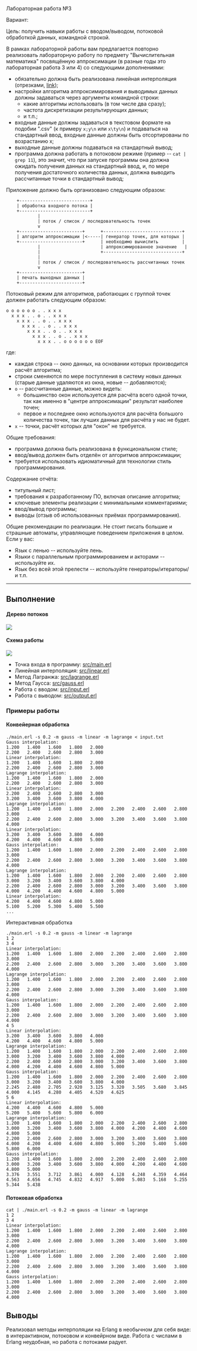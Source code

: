 Лабораторная работа №3

Вариант: 

Цель: получить навыки работы с вводом/выводом, потоковой обработкой данных, командной строкой.

В рамках лабораторной работы вам предлагается повторно реализовать лабораторную работу по предмету "Вычислительная математика" посвящённую аппроксимации (в разные годы это лабораторная работа 3 или 4) со следующими дополнениями:

- обязательно должна быть реализована линейная интерполяция (отрезками, [link](https://en.wikipedia.org/wiki/Linear_interpolation));
- настройки алгоритма аппроксимирования и выводимых данных должны задаваться через аргументы командной строки:
   - какие алгоритмы использовать (в том числе два сразу);
   - частота дискретизации результирующих данных;
   - и т.п.;
- входные данные должны задаваться в текстовом формате на подобии ".csv" (к примеру `x;y\n` или `x\ty\n`) и подаваться на стандартный ввод, входные данные должны быть отсортированы по возрастанию x;
- выходные данные должны подаваться на стандартный вывод;
- программа должна работать в потоковом режиме (пример -- `cat | grep 11`), это значит, что при запуске программы она должна ожидать получения данных на стандартный ввод, и, по мере получения достаточного количества данных, должна выводить рассчитанные точки в стандартный вывод;

Приложение должно быть организовано следующим образом:

```text
    +---------------------------+
    | обработка входного потока |
    +---------------------------+
            |
            | поток / список / последовательность точек
            v
    +------------------------+      +------------------------------+
    | алгоритм аппроксимации |<-----| генератор точек, для которых |
    +------------------------+      | необходимо вычислить         |
            |                       | аппроксимированное значение   |
            |                       +------------------------------+
            |
            | поток / список / последовательность рассчитанных точек
            v
    +------------------------+
    | печать выходных данных |
    +------------------------+
```

Потоковый режим для алгоритмов, работающих с группой точек должен работать следующим образом:

```text
o o o o o o . . x x x
  x x x . . o . . x x x
    x x x . . o . . x x x
      x x x . . o . . x x x
        x x x . . o . . x x x
          x x x . . o . . x x x
            x x x . . o o o o o o EOF
```

где:

- каждая строка -- окно данных, на основании которых производится расчёт алгоритма;
- строки сменяются по мере поступления в систему новых данных (старые данные удаляются из окна, новые -- добавляются);
- `o` -- рассчитанные данные, можно видеть:
   - большинство окон используется для расчёта всего одной точки, так как именно в "центре аппроксимации" результат наиболее точен;
   - первое и последнее окно используются для расчёта большого количества точек, так лучших данных для расчёта у нас не будет.
- `x` -- точки, расчёт которых для "окон" не требуется.

Общие требования:

- программа должна быть реализована в функциональном стиле;
- ввод/вывод должен быть отделён от алгоритмов аппроксимации;
- требуется использовать идиоматичный для технологии стиль программирования.

Содержание отчёта:

- титульный лист;
- требования к разработанному ПО, включая описание алгоритма;
- ключевые элементы реализации с минимальными комментариями;
- ввод/вывод программы;
- выводы (отзыв об использованных приёмах программирования).

Общие рекомендации по реализации. Не стоит писать большие и страшные автоматы, управляющие поведением приложения в целом. Если у вас:

- Язык с ленью -- используйте лень.
- Языки с параллельным программированием и акторами -- используйте их.
- Язык без всей этой прелести -- используйте генераторы/итераторы/и т.п.


---

## Выполнение

#### Дерево потоков
![](img/thread_tree.png)

#### Схема работы
![](img/schema.png)

- Точка входа в программу: [src/main.erl](src/main.erl)
- Линейная интерполяция: [src/linear.erl](src/linear.erl)
- Метод Лагранжа: [src/lagrange.erl](src/lagrange.erl)
- Метод Гаусса: [src/gauss.erl](src/gauss.erl)
- Работа с вводом: [src/input.erl](src/input.erl)
- Работа с выводом: [src/output.erl](src/output.erl)

### Примеры работы

#### Конвейерная обработка
```shell
./main.erl -s 0.2 -m gauss -m linear -m lagrange < input.txt
Gauss interpolation:
1.200   1.400   1.600   1.800   2.000
2.200   2.400   2.600   2.800   3.000
Linear interpolation:
1.200   1.400   1.600   1.800   2.000
2.200   2.400   2.600   2.800   3.000
Lagrange interpolation:
1.200   1.400   1.600   1.800   2.000
2.200   2.400   2.600   2.800   3.000
Linear interpolation:
2.200   2.400   2.600   2.800   3.000
3.200   3.400   3.600   3.800   4.000
Lagrange interpolation:
1.200   1.400   1.600   1.800   2.000   2.200   2.400   2.600   2.800   3.000
2.200   2.400   2.600   2.800   3.000   3.200   3.400   3.600   3.800   4.000
Linear interpolation:
3.200   3.400   3.600   3.800   4.000
4.200   4.400   4.600   4.800   5.000
Gauss interpolation:
1.200   1.400   1.600   1.800   2.000   2.200   2.400   2.600   2.800   3.000
2.200   2.400   2.600   2.800   3.000   3.200   3.400   3.600   3.800   4.000
Lagrange interpolation:
1.200   1.400   1.600   1.800   2.000   2.200   2.400   2.600   2.800   3.000   3.200   3.400   3.600   3.800   4.000
2.200   2.400   2.600   2.800   3.000   3.200   3.400   3.600   3.800   4.000   4.200   4.400   4.600   4.800   5.000
Linear interpolation:
4.200   4.400   4.600   4.800   5.000
5.100   5.200   5.300   5.400   5.500
...
```

Интерактивная обработка
```shell
./main.erl -s 0.2 -m gauss -m linear -m lagrange            
1 2
3 4
Linear interpolation:
1.200   1.400   1.600   1.800   2.000   2.200   2.400   2.600   2.800   3.000
2.200   2.400   2.600   2.800   3.000   3.200   3.400   3.600   3.800   4.000
Lagrange interpolation:
1.200   1.400   1.600   1.800   2.000   2.200   2.400   2.600   2.800   3.000
2.200   2.400   2.600   2.800   3.000   3.200   3.400   3.600   3.800   4.000
Gauss interpolation:
1.200   1.400   1.600   1.800   2.000   2.200   2.400   2.600   2.800   3.000
2.200   2.400   2.600   2.800   3.000   3.200   3.400   3.600   3.800   4.000
4 5
Linear interpolation:
3.200   3.400   3.600   3.800   4.000
4.200   4.400   4.600   4.800   5.000
Lagrange interpolation:
1.200   1.400   1.600   1.800   2.000   2.200   2.400   2.600   2.800   3.000   3.200   3.400   3.600   3.800   4.000
2.200   2.400   2.600   2.800   3.000   3.200   3.400   3.600   3.800   4.000   4.200   4.400   4.600   4.800   5.000
Gauss interpolation:
1.200   1.400   1.600   1.800   2.000   2.200   2.400   2.600   2.800   3.000   3.200   3.400   3.600   3.800   4.000
2.245   2.480   2.705   2.920   3.125   3.320   3.505   3.680   3.845   4.000   4.145   4.280   4.405   4.520   4.625
5 6
Linear interpolation:
4.200   4.400   4.600   4.800   5.000
5.200   5.400   5.600   5.800   6.000
Lagrange interpolation:
1.200   1.400   1.600   1.800   2.000   2.200   2.400   2.600   2.800   3.000   3.200   3.400   3.600   3.800   4.000   4.200   4.400   4.600   4.800   5.000
2.200   2.400   2.600   2.800   3.000   3.200   3.400   3.600   3.800   4.000   4.200   4.400   4.600   4.800   5.000   5.200   5.400   5.600   5.800   6.000
Gauss interpolation:
1.200   1.400   1.600   1.800   2.000   2.200   2.400   2.600   2.800   3.000   3.200   3.400   3.600   3.800   4.000   4.200   4.400   4.600   4.800   5.000
3.376   3.551   3.712   3.861   4.000   4.128   4.248   4.359   4.464   4.563   4.656   4.745   4.832   4.917   5.000   5.083   5.168   5.255   5.344   5.438

```

#### Потоковая обработка
```shell
cat | ./main.erl -s 0.2 -m gauss -m linear -m lagrange
1 2
3 4
Linear interpolation:
1.200   1.400   1.600   1.800   2.000   2.200   2.400   2.600   2.800   3.000
2.200   2.400   2.600   2.800   3.000   3.200   3.400   3.600   3.800   4.000
Lagrange interpolation:
1.200   1.400   1.600   1.800   2.000   2.200   2.400   2.600   2.800   3.000
2.200   2.400   2.600   2.800   3.000   3.200   3.400   3.600   3.800   4.000
Gauss interpolation:
1.200   1.400   1.600   1.800   2.000   2.200   2.400   2.600   2.800   3.000
2.200   2.400   2.600   2.800   3.000   3.200   3.400   3.600   3.800   4.000
```

## Выводы

Реализовал методы интерполяции на Erlang в необычном для себя виде: в интерактивном, потоковом и конвейрном виде. Работа с числами в Erlang неудобная, но работа с потоками радует.

